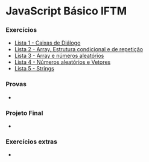 # JavaScript Básico IFTM
### Exercícios
- [Lista 1 - Caixas de Diálogo](https://victorhugosdev.github.io/JavaScript_Basico_IFTM/Exercicios/Lista%201/index.html)
- [Lista 2 - Array, Estrutura condicional e de repetição](https://victorhugosdev.github.io/JavaScript_Basico_IFTM/Exercicios/Lista%202/index.html)
- [Lista 3 - Array e números aleatórios](https://victorhugosdev.github.io/JavaScript_Basico_IFTM/Exercicios/Lista%203/index.html)
- [Lista 4 - Números aleatórios e Vetores](https://victorhugosdev.github.io/JavaScript_Basico_IFTM/Exercicios/Lista%204/index.html)
- [Lista 5 - Strings](https://victorhugosdev.github.io/JavaScript_Basico_IFTM/Exercicios/Lista%205/index.html)

### Provas
- 


### Projeto Final
- 

### Exercícios extras
- 
